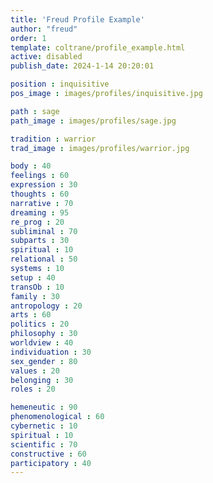 ```yaml
---
title: 'Freud Profile Example'
author: "freud"
order: 1
template: coltrane/profile_example.html
active: disabled
publish_date: 2024-1-14 20:20:01

position : inquisitive
pos_image : images/profiles/inquisitive.jpg

path : sage
path_image : images/profiles/sage.jpg

tradition : warrior
trad_image : images/profiles/warrior.jpg

body : 40
feelings : 60
expression : 30
thoughts : 60
narrative : 70
dreaming : 95
re_prog : 20
subliminal : 70
subparts : 30
spiritual : 10
relational : 50
systems : 10
setup : 40
transOb : 10
family : 30
antropology : 20
arts : 60
politics : 20
philosophy : 30
worldview : 40
individuation : 30
sex_gender : 80
values : 20
belonging : 30
roles : 20

hemeneutic : 90
phenomenological : 60
cybernetic : 10
spiritual : 10
scientific : 70
constructive : 60
participatory : 40
---
```


